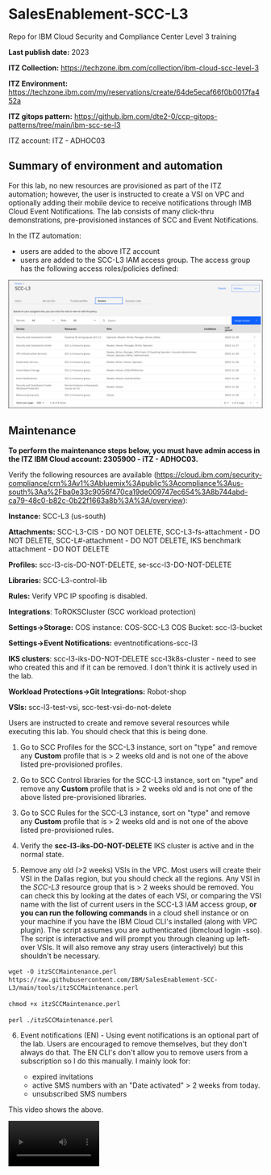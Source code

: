 # SalesEnablement-SCC-L3
Repo for IBM Cloud Security and Compliance Center Level 3 training

**Last publish date:** 2023

**ITZ Collection:** https://techzone.ibm.com/collection/ibm-cloud-scc-level-3

**ITZ Environment:** https://techzone.ibm.com/my/reservations/create/64de5ecaf66f0b0017fa452a

**ITZ gitops pattern:** https://github.ibm.com/dte2-0/ccp-gitops-patterns/tree/main/ibm-scc-se-l3

ITZ account: ITZ - ADHOC03

## Summary of environment and automation

For this lab, no new resources are provisioned as part of the ITZ automation; however, the user is instructed to create a VSI on VPC and optionally adding their mobile device to receive notifications through IMB Cloud Event Notifications. The lab consists of many click-thru demonstrations, pre-provisioned instances of SCC and Event Notifications.

In the ITZ automation:

- users are added to the above ITZ account
- users are added to the SCC-L3 IAM access group. The access group has the following access roles/policies defined:

![](_attachments/SCC-L3-accessgroup.png)

## Maintenance

**To perform the maintenance steps below, you must have admin access in the ITZ IBM Cloud account: 2305900 - iTZ - ADHOC03.**

Verify the following resources are available (https://cloud.ibm.com/security-compliance/crn%3Av1%3Abluemix%3Apublic%3Acompliance%3Aus-south%3Aa%2Fba0e33c9056f470ca19de009747ec654%3A8b744abd-ca79-48c0-b82c-0b22f1663a8b%3A%3A/overview):

**Instance:** SCC-L3 (us-south)

**Attachments:** SCC-L3-CIS - DO NOT DELETE, SCC-L3-fs-attachment - DO NOT DELETE, SCC-L#-attachment - DO NOT DELETE, IKS benchmark attachment - DO NOT DELETE

**Profiles:** scc-l3-cis-DO-NOT-DELETE, se-scc-l3-DO-NOT-DELETE 

**Libraries:** SCC-L3-control-lib

**Rules:** Verify VPC IP spoofing is disabled.

**Integrations**: ToROKSCluster (SCC workload protection)

**Settings->Storage:** COS instance: COS-SCC-L3 COS Bucket: scc-l3-bucket

**Settings->Event Notifications:** eventnotifications-scc-l3

**IKS clusters**: scc-l3-iks-DO-NOT-DELETE
scc-l3k8s-cluster - need to see who created this and if it can be removed. I don't think it is actively used in the lab.

**Workload Protections->Git Integrations:** Robot-shop

**VSIs:** scc-l3-test-vsi, scc-test-vsi-do-not-delete

Users are instructed to create and remove several resources while executing this lab. You should check that this is being done.

1. Go to SCC Profiles for the SCC-L3 instance, sort on "type" and remove any **Custom** profile that is > 2 weeks old and is not one of the above listed pre-provisioned profiles.

2. Go to SCC Control libraries for the SCC-L3 instance, sort on "type" and remove any **Custom** profile that is > 2 weeks old and is not one of the above listed pre-provisioned libraries.

3. Go to SCC Rules for the SCC-L3 instance, sort on "type" and remove any **Custom** profile that is > 2 weeks old and is not one of the above listed pre-provisioned rules.

4. Verify the **scc-l3-iks-DO-NOT-DELETE** IKS cluster is active and in the normal state.

5. Remove any old (>2 weeks) VSIs in the VPC. Most users will create their VSI in the Dallas region, but you should check all the regions. Any VSI in the *SCC-L3* resource group that is > 2 weeks should be removed. You can check this by looking at the dates of each VSI, or comparing the VSI name with the list of current users in the SCC-L3 IAM access group, **or you can run the following commands** in a cloud shell instance or on your machine if you have the IBM Cloud CLI's installed (along with VPC plugin). The script assumes you are authenticated (ibmcloud login -sso). The script is interactive and will prompt you through cleaning up left-over VSIs. It will also remove any stray users (interactively) but this shouldn't be necessary.

```
wget -O itzSCCMaintenance.perl https://raw.githubusercontent.com/IBM/SalesEnablement-SCC-L3/main/tools/itzSCCMaintenance.perl

chmod +x itzSCCMaintenance.perl

perl ./itzSCCMaintenance.perl
```
6. Event notifications (EN) - Using event notifications is an optional part of the lab. Users are encouraged to remove themselves, but they don't always do that. The EN CLI's don't allow you to remove users from a subscription so I do this manually. I mainly look for:
   
   - expired invitations
   - active SMS numbers with an "Date activated" > 2 weeks from today.
   - unsubscribed SMS numbers 

This video shows the above.

<video src='_videos/SCC-L3-Maintenance for EN-final.mp4' width =180>
   
<video src="https://github.com/adb97a45-5f79-49d4-9ca1-385e7d5728a8"></video>



https://github.com/IBM/SalesEnablement-SCC-L3/assets/29982016/daf39153-0715-4baa-99fe-f3d4c8600b05

